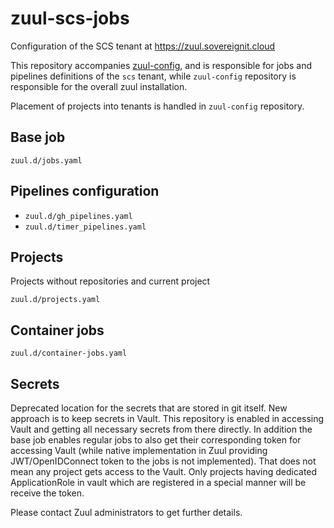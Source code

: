 # zuul-scs-jobs

Configuration of the SCS tenant at https://zuul.sovereignit.cloud

This repository accompanies
[zuul-config](https://github.com/SovereignCloudStack/zuul-config), and is
responsible for jobs and pipelines definitions of the `scs` tenant, while
`zuul-config` repository is responsible for the overall zuul installation.

Placement of projects into tenants is handled in `zuul-config` repository.


## Base job

``zuul.d/jobs.yaml``

## Pipelines configuration

- ``zuul.d/gh_pipelines.yaml``
- ``zuul.d/timer_pipelines.yaml``

## Projects

Projects without repositories and current project

``zuul.d/projects.yaml``

## Container jobs

``zuul.d/container-jobs.yaml``

## Secrets

Deprecated location for the secrets that are stored in git itself. New approach
is to keep secrets in Vault. This repository is enabled in accessing Vault and
getting all necessary secrets from there directly. In addition the base job
enables regular jobs to also get their corresponding token for accessing Vault
(while native implementation in Zuul providing JWT/OpenIDConnect token to the
jobs is not implemented). That does not mean any project gets access to the
Vault. Only projects having dedicated ApplicationRole in vault which are
registered in a special manner will be receive the token.

Please contact Zuul administrators to get further details.
